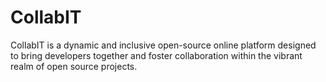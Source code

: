 # CollabIT
CollabIT is a dynamic and inclusive open-source online platform designed to bring developers together and foster collaboration within the vibrant realm of open source projects.
